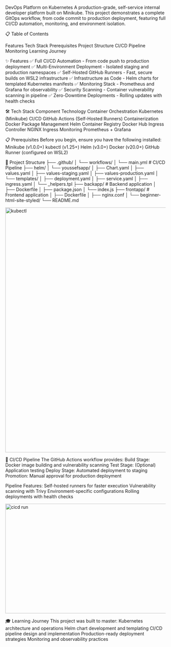 DevOps Platform on Kubernetes
A production-grade, self-service internal developer platform built on Minikube. This project demonstrates a complete GitOps workflow, from code commit to production deployment, featuring full CI/CD automation, monitoring, and environment isolation.

📋 Table of Contents

Features
Tech Stack
Prerequisites
Project Structure
CI/CD Pipeline
Monitoring
Learning Journey

✨ Features
✅ Full CI/CD Automation - From code push to production deployment
✅ Multi-Environment Deployment - Isolated staging and production namespaces
✅ Self-Hosted GitHub Runners - Fast, secure builds on WSL2 infrastructure
✅ Infrastructure as Code - Helm charts for templated Kubernetes manifests
✅ Monitoring Stack - Prometheus and Grafana for observability
✅ Security Scanning - Container vulnerability scanning in pipeline
✅ Zero-Downtime Deployments - Rolling updates with health checks

🛠️ Tech                       Stack
Component	                    Technology
Container                     Orchestration	Kubernetes (Minikube)
CI/CD	                        GitHub Actions (Self-Hosted Runners)
Containerization	            Docker
Package Management	          Helm
Container Registry	          Docker Hub
Ingress Controller	          NGINX Ingress
Monitoring	                  Prometheus + Grafana

📋 Prerequisites
Before you begin, ensure you have the following installed:
Minikube (v1.0.0+)
kubectl (v1.25+)
Helm (v3.0+)
Docker (v20.0+)
GitHub Runner (configured on WSL2)

📁 Project Structure
├── .github/
│   └── workflows/
│       └── main.yml              # CI/CD Pipeline
├── helm/
│   └── youssefsapp/
│       ├── Chart.yaml
│       ├── values.yaml
│       ├── values-staging.yaml
│       ├── values-production.yaml
│       └── templates/
│           ├── deployment.yaml
│           ├── service.yaml
│           ├── ingress.yaml
│           └── _helpers.tpl
├── backapp/                      # Backend application
│   ├── Dockerfile
│   ├── package.json
│   └── index.js
├── frontapp/                     # Frontend application
│   ├── Dockerfile
│   ├── nginx.conf
│   └── beginner-html-site-styled/
└── README.md

<img width="1366" height="768" alt="kubectl" src="https://github.com/user-attachments/assets/bf00802f-860e-4caf-ad4f-f5f77d95d4fe" />


🔄 CI/CD Pipeline
The GitHub Actions workflow provides:
Build Stage: Docker image building and vulnerability scanning
Test Stage: (Optional) Application testing
Deploy Stage: Automated deployment to staging
Promotion: Manual approval for production deployment

Pipeline Features:
Self-hosted runners for faster execution
Vulnerability scanning with Trivy
Environment-specific configurations
Rolling deployments with health checks

<img width="971" height="344" alt="cicd run" src="https://github.com/user-attachments/assets/59d73025-74cc-4c15-abcd-9d0f010d4646" />



🎓 Learning Journey
This project was built to master:
Kubernetes architecture and operations
Helm chart development and templating
CI/CD pipeline design and implementation
Production-ready deployment strategies
Monitoring and observability practices
